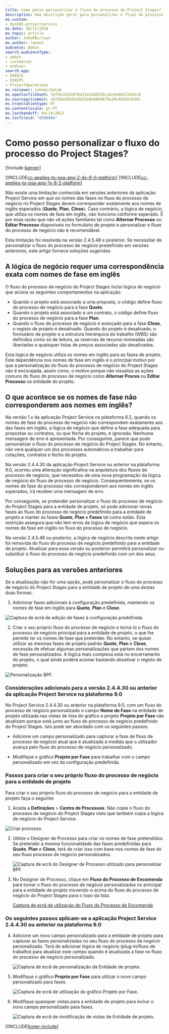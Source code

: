 ```yaml
---
title: Como posso personalizar o fluxo do processo do Project Stages?
description: Uma descrição geral para personalizar o fluxo do processo de negócio das Fases do Projeto.
ms.custom:
- dyn365-projectservice
ms.date: 10/11/2018
ms.topic: article
author: JohnPBurrows
ms.author: rumant
audience: Admin
search.audienceType:
- admin
- customizer
- enduser
search.app:
- D365CE
- D365PS
- ProjectOperations
ms.reviewer: johnmichalak
ms.openlocfilehash: 7efbb19161878e13a1b0d33bc1bc4e06521445c0
ms.sourcegitcommit: c0792bd65d92db25e0e8864879a19c4b93efb10c
ms.translationtype: HT
ms.contentlocale: pt-PT
ms.lasthandoff: 04/14/2022
ms.locfileid: "8596984"
---
```

# <a name="how-do-i-customize-the-project-stages-business-process-flow"></a>Como posso personalizar o fluxo do processo do Project Stages?

[!include [banner](../includes/psa-now-project-operations.md)]

[!INCLUDE[cc-applies-to-psa-app-2-4x-9-0-platform](../includes/cc-applies-to-psa-app-2-4x-9-0-platform.md)]
[!INCLUDE[cc-applies-to-psa-app-1x-8-2-platform](../includes/cc-applies-to-psa-app-1x-8-2-platform.md)]

Não existe uma limitação conhecida em versões anteriores da aplicação Project Service em que os nomes das fases no fluxo do processo de negócio no Project Stages devem corresponder exatamente aos nomes de inglês esperados (**Quote**, **Plan**, **Close**). Caso contrário, a lógica de negócio, que utiliza os nomes de fase em inglês, não funciona conforme esperado. É por essa razão que não vê ações familiares tal como **Alternar Processo** ou **Editar Processo** disponíveis no formulário de projeto e personalizar o fluxo do processo de negócio não é recomendável. 

Esta limitação foi resolvida na versão 2.4.5.48 e posterior. Se necessitar de personalizar o fluxo do processo de negócio predefinido em versões anteriores, este artigo fornece soluções sugeridas.  

## <a name="business-logic-requires-an-exact-match-with-english-stage-names"></a>A lógica de negócio requer uma correspondência exata com nomes de fase em inglês

O fluxo do processo de negócio do Project Stages inclui lógica de negócio que aciona os seguintes comportamentos na aplicação:
- Quando o projeto está associado a uma proposta, o código define fluxo do processo de negócio para a fase **Quote**.
- Quando o projeto está associado a um contrato, o código define fluxo do processo de negócio para a fase **Plan**.
- Quando o fluxo do processo de negócio é avançado para a fase **Close**, o registo de projeto é desativado. Quando do projeto é desativado, o formulário de projeto e a estrutura hierárquica do trabalho (WBS) são definidos como só de leitura, as reservas de recurso nomeadas são libertadas e quaisquer listas de preços associadas são desativadas.

Esta lógica de negócio utiliza os nomes em inglês para as fases de projeto. Este dependência nos nomes de fase em inglês é o principal motivo por que a personalização do fluxo do processo de negócio do Project Stages não é encorajada, assim como, o motivo porque não visualiza as ações comuns do fluxo do processo de negócio como **Alternar Proces** ou **Editar Processo** na entidade do projeto.

## <a name="what-happens-if-the-stage-names-dont-match-the-english-names"></a>O que acontece se os nomes de fase não corresponderem aos nomes em inglês?

Na versão 1.x da aplicação Project Service na plataforma 8.2, quando os nomes de fase do processo de negócio não correspondem exatamente aos das fases em inglês, a lógica de negócio que define a fase adequada para propostas ou contratos, ou que fecha do projeto, é ignorada. Nenhuma mensagem de erro é apresentada. Por conseguinte, parece que pode personalizar o fluxo do processo de negócio do Project Stages. No entanto, não verá qualquer um dos processos automáticos a trabalhar para cotações, contratos e fecho do projeto.

Na versão 2.4.4.30 da aplicação Project Service ou anterior na plataforma 9.0, ocorreu uma alteração significativa na arquitetura dos fluxos de processo de negócio, que necessitou de uma nova programação da lógica de negócio do fluxo de processo de negócio. Consequentemente, se os nomes de fase do processo não corresponderem aos nomes em inglês esperados, irá receber uma mensagem de erro. 

Por conseguinte, se pretender personalizar o fluxo do processo de negócio do Project Stages para a entidade de projeto, só pode adicionar novas fases ao fluxo do processo de negócio predefinido para a entidade de projeto e manter as fases **Quote**, **Plan** e **Fases** tal como estão. Esta restrição assegura que não tem erros da lógica de negócio que espera os nomes de fase em inglês no fluxo do processo de negócio.

Na versão 2.4.5.48 ou posterior, a lógica de negócio descrita neste artigo foi removida do fluxo do processo de negócio predefinido para a entidade de projeto. Atualizar para essa versão ou posterior permitirá personalizar ou substituir o fluxo do processo de negócio predefinido com um dos seus. 

## <a name="workarounds-for-earlier-versions"></a>Soluções para as versões anteriores

Se a atualização não for uma opção, pode personalizar o fluxo do processo de negócio do Project Stages para a entidade de projeto de uma destas duas formas:

1. Adicionar fases adicionais à configuração predefinida, mantendo os nomes de fase em inglês para **Quote**, **Plan** e **Close**.


![Captura de ecrã de adição de fases à configuração predefinida.](media/FAQ-Customize-BPF-1.png)
 
2. Criar o seu próprio fluxo do processo de negócio e torná-lo o fluxo do processo de negócio principal para a entidade de projeto, o que lhe permite ter os nomes de fase que pretender. No entanto, se quiser utilizar as mesmas fases de projeto padrão **Quote**, **Plan** e **Close**, necessita de efetuar algumas personalizações que partem dos nomes de fase personalizados. A lógica mais complexa está no encerramento do projeto, o qual ainda poderá acionar bastando desativar o registo de projeto.

![Personalização BPF.](media/FAQ-Customize-BPF-2.png)

### <a name="additional-considerations-for-project-service-app-version-24430-or-earlier-on-platform-90"></a>Considerações adicionais para a versão 2.4.4.30 ou anterior da aplicação Project Service na plataforma 9.0

No Project Service 2.4.4.30 ou anterior na plataforma 9.0, com um fluxo do processo de negócio personalizado o campo **Nome de Fase** na entidade de projeto utilizada nas vistas de lista do gráfico e projeto **Projeto por Fase** não atualizam porque está junto ao fluxo do processo de negócio predefinido do Project Stages. Isto pode ser abordado com os seguintes passos:

- Adicione um campo personalizado para capturar a fase de fluxo de processo de negócio atual que é atualizada à medida que o utilizador avança pelo fluxo do processo de negócio personalizado.

- Modifique o gráfico **Projeto por Fase** para trabalhar com o campo personalizado em vez da configuração predefinida.

### <a name="steps-to-create-your-own-business-process-flow-for-the-project-entity"></a>Passos para criar o seu próprio fluxo do processo de negócio para a entidade de projeto

Para criar o seu próprio fluxo do processo de negócio para a entidade de projeto faça o seguinte:

1. Aceda a **Definições** > **Centro de Processos**. Não copie o fluxo do processo de negócio do Project Stages visto que também copia a lógica de negócio do Project Service.

  ![Criar processo.](media/FAQ-Customize-BPF-3.png)

2. Utilize o Designer de Processo para criar os nomes de fase pretendidos. Se pretender a mesma funcionalidade das fases predefinidas para **Quote**, **Plan** e **Close**, terá de criar isso com base nos nomes de fase do seu fluxo processo de negócio personalizados.

   ![Captura de ecrã do Designer de Processo utilizado para personalizar BPF.](media/FAQ-Customize-BPF-4.png) 

3. No Designer de Processo, clique em **Fluxo do Processo de Encomenda** para tornar o fluxo do processo de negócio personalizadas no principal para a entidade de projeto movendo-o acima do fluxo do processo de negócio do Project Stages para o topo da lista.


   [Captura de ecrã de utilização do Fluxo do Processo de Encomenda](media/FAQ-Customize-BPF-5-720.png)

### <a name="the-following-steps-apply-to-project-service-app-24430-or-earlier-on-the-90-platform"></a>Os seguintes passos aplicam-se a aplicação Project Service 2.4.4.30 ou anterior na plataforma 9.0

4. Adicione um novo campo personalizado para a entidade de projeto para capturar as fases personalizadas no seu fluxo do processo de negócio personalizado. Terá de adicionar lógica de negócio (plug-in/fluxo de trabalho) para atualizar este campo quando é atualizada a fase no fluxo do processo de negócio personalizado.

   ![Captura de ecrã de personalização da Entidade de projeto.](media/FAQ-Customize-BPF-6-720.png)

5. Modifique o gráfico **Projeto por Fase** para utilizar o novo campo personalizado para fases.

   ![Captura de ecrã de utilização do gráfico Projeto por Fase.](media/FAQ-Customize-BPF-7-720.png)

6. Modifique quaisquer vistas para a entidade de projeto para incluir o novo campo personalizado para fases.

   ![Captura de ecrã de modificação de vistas de Entidade de projeto.](media/FAQ-Customize-BPF-8-720.png)



[!INCLUDE[footer-include](../includes/footer-banner.md)]
